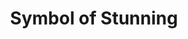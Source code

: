 ---
title: "Symbol of Stunning"

spell:
  schools:
    - name:        "Enchantment"
      subschools:  ["Compulsion"]
      descriptors: ["Mind-Affecting"]
  classes:
    - name:  "Cleric"
      abbr:  "Clr"
      level: 7
    - name:  "Sorcerer/Wizard"
      abbr:  "Sor/Wiz"
      level: 7
  savingThrow:        "Will negates"
  materialComponents: ["Mercury and phosphorus, plus powdered diamond and opal with a total value of at least 5,000 gp."]
  description:        |
    This spell functions like symbol of death, except that all creatures within 60 feet of a symbol of stunning instead become stunned for {% die_roll 1 6 0 %} rounds.

    **Note:** Magic traps such as symbol of stunning are hard to detect and disable. A rogue (only) can use the Search skill to find a symbol of stunning and Disable Device to thwart it. The DC in each case is 25 + spell level, or 32 for symbol of stunning.
---